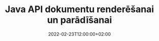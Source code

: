 ---
############################# Static ############################
layout: "product"
date: 2022-02-23T12:00:00+02:00
draft: false

lang: lv
product: "Viewer"
product_tag: "viewer"
platform: "Java"
platform_tag: "java"

############################# Head ############################
head_title: "Java dokumentu skatītāja API PDF Word Excel HTML attēliem un e-pastiem"
head_description: "Java dokumentu skatītājs un failu renderēšanas API. Java lietojumprogrammās pievienojiet PDF skatītāju, Word skatītāju, Excel skatītāju, attēlu skatītāju, HTML skatītāju, e-pasta skatītāju."

############################# Header ############################
title: "Java API dokumentu renderēšanai un parādīšanai"
description: "Dokumentu skatītāja bibliotēka, lai izstrādātu Java lietojumprogrammas, kas sākotnēji renderē, skatītu un manipulēt, vairāku formātu dokumentus, kas atbalsta vairāk nekā 170 failu formātus."
button:
    enable: true
    icon: "fas fa-arrow-down"
    label: "Download Free Trial"
    link: "https://downloads.groupdocs.com/viewer/java"

############################# SubMenu ############################
submenu:
    enable: true
    
    left:
        img_alt: "GroupDocs.Viewer for Java"
        image: "https://www.groupdocs.cloud/templates/groupdocs/images/product-logos/groupdocs-viewer-java.png"
        product: "GroupDocs.Viewer"
        platform: "Java"

    middle:
        button:
            # button loop
            - link: "#overview"
              text: "Pārskats"

            # button loop
            - link: "#features"
              text: "Iespējas"

            # button loop
            - link: "#support"
              text: "Atbalsts"

            # button loop
            - link: "https://products.groupdocs.app/viewer/total"
              text: "Demo tiešraide"

            # button loop
            - link: "https://purchase.groupdocs.com/pricing/viewer/java"
              text: "Cenu noteikšana"

    right:
        link_download: "https://releases.groupdocs.com/viewer/java/"
        link_learn: "https://docs.groupdocs.com/viewer/java/"
        link_buy: "https://purchase.groupdocs.com"

############################# Overview ############################
overview:
    enable: true
    content: |
      GroupDocs.Viewer for Java apvieno jaudīgu dokumentu skatītāja API komplektu, lai jūsu Java lietojumprogrammās parādītu attēlus un dokumentu formātus, neinstalējot papildu programmatūru. Tā sākotnēji rasterizē dokumentus un pārvērš tos par SVG+HTML+CSS, lai uzlabotu dokumentu skatīšanas kvalitāti, vienlaikus nodrošinot patiesa teksta, augstas precizitātes izvadi. Izmantojot dokumentu renderēšanas API — ātri apskatiet PDF, HTML, XML, Microsoft Office Word, Excel darblapas, PowerPoint prezentācijas, Outlook e-pastus, Visio diagrammas, projektu, metafailus, attēlus un dažādus citus failu formātus ar vieglu un mazāku programmēšanas risku. Tas var arī parādīt ar paroli aizsargātus failus un ļaut pēc renderēšanas iegūt dokumentu HTML, attēla vai PDF formātā. Mūsu failu skatītāja bibliotēka ir diezgan pielāgojama, jo tā ļauj parādīt visu dokumentu vai atveidot to daļēji, lai paātrinātu procesu. Izmantojot GroupDocs.Viewer for Java API, varat skatīt lapas, noteiktu šūnu diapazonu izklājlapā vai pat renderēt atsevišķu dokumenta slāni tādos formātos kā PDF un CAD.  

      GroupDocs.Viewer for Java API ļauj renderēt dokumentus ar/bez anotācijām vai komentāriem atbalstītajiem failu formātiem. Tas arī ļauj pievienot pielāgotus fontu direktorijus un iegūt dokumenta pamatinformāciju, piemēram, faila tipu, paplašinājumu, nosaukumu, lappušu skaitu utt.  

      GroupDocs.Viewer for Java ir saderīgs ar visām Java versijām un atbalsta populāras operētājsistēmas (Windows, Linux, macOS), kas spēj palaist Java izpildlaiku.
    tabs:
      enable: true
      
      ## TAB ONE ##
      tab_one:
        description: |
          Tālāk ir sniegts pārskats par GroupDocs.Viewer for Java:
      
        right:
          enable: true
          icon: "fab fa-html5"
          title: "Pārskats"
          content: |
            * Parādiet vairāk nekā 170 dokumentu veidus 
            * Iegūstiet HTML, attēlu, PDF versiju 
            * Pagriezt un pārkārtot 
            * Uzklājiet ūdenszīmi 
            * Kešatmiņa ātram procesam 
            * Pievienojiet pielāgotus fontus 
            * Izmantojiet kodēšanas standartus 
            * Pielāgotas ievades datu apstrādātājs 
            * Renderēt ar izsekošanas izmaiņām 
            * Renderēt kā adaptīvu HTML 
            * Renderējiet PDF un CAD slāņus 
            * Renderējiet aizsargātos failus 
      
      ## TAB TWO ##
      tab_two:
        description: |
          GroupDocs.Viewer for Java atbalsta visus populāros dokumentu failu formātus, tostarp: Microsoft Office, attēlus, diagrammas un daudzus citus.

        left:
          enable: true
          table:
            # table loop
            - title: "Microsoft Office"
              content: |
                * **Word:** DOC, DOCX, DOCM, DOT, DOTX, DOTM, RTF, TXT
                * **Excel:** XLS, XLSX, XLSM, XLSB, XLTM, XLT, XLTM, XLTX, XLAM, SXC, SpreadsheetML
                * **PowerPoint:** PPT, PPTX, PPS, PPSX, PPSM, POT, POTM, POTX, PPTM
                * **Visio:** VSD, VDX, VSS, VSSX, VSX, VST, VSTX, VTX, VSDX, VDW, VSTM, VSSM, VSDM
                * **Project:** MPP, MPT, MPX
                * **Outlook:** MSG, EML, EMLX, PST, OST
                * **OneNote:** ONE

            # table loop
            - title: "Citi formāti"
              content: |
                * **Lapas izkārtojuma faili:** PDF, TEX, XPS, OXPS
                * **OpenDocument:** ODT, OTT, ODS, ODP, OTP, OTS, ODG, OTG, FODP, FODG
                * **Ar norobežotāju atdalītas vērtības:** CSV, TSV
                * **Web:** HTML, MHT, MHTML
                * **Metafile:** WMF, EMF, CGM, EMZ, WMZ
                * **PostScript:** PS, EPS
                * **Arhīvi:** ZIP, TAR, BZ2, GZ, RAR, RAR5
                * **Dažādi:** OBJ, EPUB, MOBI, DjVu, XML, VCF, VCARD, NUMBERS, NSF

        right:
          enable: true
          table:
            # table loop
            - title: "Attēli, grafika un diagrammas"
              content: |
                * **Attēli:** BMP, GIF, JPG, PNG, TIFF, WebP, DNG, DIB
                * **Windows ikona:** ICO
                * **Mērogojama vektorgrafika:** SVG, CDR, CMX, IGS, SVGZ
                * **Jpeg 2000:** JP2, J2C, J2K, JPC, JPF, JPX, JPM
                * **Adobe Photoshop:** PSD, PSB
                * **Printera komandu valoda:** PCL
                * **Stereo litogrāfija (3D druka):** STL
                * **Nozares pamatnodarbības:** IFC
                * **Medicīniskā attēlveidošana:** DICOM
                * **Plotera dokumenti:** PLT, HPG
                * **Autodesk dizaina tīmekļa formāti:** DWF, DWG
                * **AutoCAD zīmējums:** DWT, IFC, STL, CF2
                * **Uz ISFF balstīta DGN (V7):** DGN

            # table loop
            - title: "Programmēšanas valodu formāti"
              content: |
                * **C/C++/C# faili:** C, CC, C# , CPP, CXX, CS, H, HH, M, MM
                * **Java/JavaScript faili:** JAVA, JS, JSON, PROPERTIES
                * **Dažādi:** VB, PHP, SQL, PL, PY, PV, RB, RST, SASS, SCALA, SCM, SCRIPT, AS, AS3, ASM, BAT, CMAKE, CSS, DIFF, ERB, GROOVY, HAML, LESS, LOG, M, MAKE, MD, ML, MM, SH, SML, VIM, YAML

      ## TAB THREE ##
      tab_three:
        description: |
          GroupDocs.Viewer for Java atbalsta šādas operētājsistēmas, ietvarus un pakotņu pārvaldniekus:
        
        left:
          enable: true
          table:
            # table loop
            - icon: "fab fa-windows"
              title: "Operētājsistēmas"
              content: |
                * Microsoft Windows Server 2003 un jaunākas versijas 
                * Microsoft Windows XP un jaunākas versijas 
                * Microsoft Windows 10 un 11 
                * Linux (Ubuntu, OpenSUSE, CentOS un citi) 
                * Mac OS X 

            # table loop
            - icon: "fas fa-code"
              title: "Atbalstītie ietvari"
              content: |
                * J2SE 8.0 (1.8) vai jaunāka versija (piemēram, Java 17) 

        right:
          enable: true
          table:
            # table loop
            - icon: "fas fa-cogs"
              title: "Attīstības vide"
              content: |
                * NetBeans
                * IntelliJ IDEA
                * Eclipse

            # table loop
            - icon: "fas fa-tools"
              title: "Veidot automatizācijas rīku"
              content: |
                * Maven
                * Gradle

############################# Features ############################
features:
    enable: true
    title: "GroupDocs.Viewer Java līdzekļiem"

    feature:
      # feature loop
      - icon: "fas fa-copy"
        content: "Skatītājs HTML, PDF, attēlu, Word, Excel un citiem dokumentu formātiem"

      # feature loop
      - icon: "fas fa-eye"
        content: "Renderējiet AutoCAD Drawings (DWG) failus SVG formātā"

      # feature loop
      - icon: "fas fa-bolt"
        content: "Pielāgojiet konvertētā faila fona krāsu"
      
      # feature loop
      - icon: "fas fa-file-powerpoint"
        content: "Rasterizējiet un konvertējiet dokumentus SVG, HTML un CSS formātā"

      # feature loop
      - icon: "fas fa-code"
        content: "Iegūstiet HTML, attēlu vai PDF dokumentu attēlojumu, izmantojot renderēšanu"

      # feature loop
      - icon: "fas fa-cloud"
        content: "Kešatmiņā saglabātas dokumentu versijas, lai paātrinātu ielādi"

      # feature loop
      - icon: "fas fa-remove-format"
        content: "Konfigurējiet pielāgotos fontu katalogus"

      # feature loop
      - icon: "fas fa-comment-slash"
        content: "Lietojiet kodēšanas standartus Word, Excel un e-pasta dokumentiem"

      # feature loop
      - icon: "fas fa-location-arrow"
        content: "Attālināti renderējiet dokumentus FTP vai mākoņkrātuvē"

      # feature loop
      - icon: "fas fa-border-all"
        content: "Noņemiet vai saglabājiet anotācijas un komentārus renderēšanas laikā"

      # feature loop
      - icon: "fas fa-wrench"
        content: "Renderējiet dokumentu lapas kā atsevišķas HTML lapas"

      # feature loop
      - icon: "fas fa-columns"
        content: "Renderējiet slēptos slaidus un lapas un lietojiet lappušu pārkārtošanu renderētajam dokumentam"

      # feature loop
      - icon: "fas fa-file-word"
        content: "Renderējiet lappušu diapazonu, noteiktas lapas vai visas lapas HTML formātā"

      # feature loop
      - icon: "fas fa-envelope"
        content: "Renderējiet vai paslēpiet dokumenta komentārus"

      # feature loop
      - icon: "fas fa-print"
        content: "Izveidojiet adaptīvu HTML dažiem dokumentu formātiem, izmantojot renderēšanu"

      # feature loop
      - icon: "fas fa-file-archive"
        content: "Samaziniet renderētā HTML faila lielumu, izslēdzot fontus"

      # feature loop
      - icon: "fas fa-lock"
        content: "Noņemiet komentārus, papildu atstarpes utt., lai samazinātu HTML un CSS izvadi"

      # feature loop
      - icon: "fas fa-file-code"
        content: "Izmantojiet avota dokumenta koordinātas, lai lasītu ietverto tekstu"
      
      # feature loop
      - icon: "fas fa-fill-drip"
        content: "Rādīt/slēpt atveidotās izvades Excel lapās šūnu apmali"

      # feature loop
      - icon: "fas fa-file-excel"
        content: "Renderējiet noteiktu katras lapas rindu skaitu Excel lapā"

      # feature loop
      - icon: "fas fa-heading"
        content: "Renderēšanas modelis un visi izkārtojumi, kas nav tukši, vai konkrēts CAD faila izkārtojums"

      # feature loop
      - icon: "fas fa-project-diagram"
        content: "Atveidojiet vienumus Outlook datu failos (OST/PST) kā PDF"

      # feature loop
      - icon: "fas fa-cube"
        content: "Flīžu renderēšana vai renderēšana pēc CAD dokumentu koordinātām attēla, HTML vai PDF formātā"

      # feature loop
      - icon: "fab fa-uncharted"
        content: "Iestatiet drukāšanas ierobežojumus, renderējot PDF formātā"

    more_feature:
      # more_feature_loop
      - title: "Efektīva un uzticama API dokumentu skatīšanai"
        content: |
          GroupDocs.Viewer for Java API var izmantot, lai skatītu, renderētu un parādītu vairāk nekā 150 dažādu failu formātu dokumentus. Tas tiek darīts uzticami un efektīvi, vienlaikus saglabājot neskartu dokumenta saturu un struktūru. Šis piemērs parāda, cik viegli GroupDocs.Viewer for Java API renderē DOCX failu kā attēla failu, izmantojot Java:

          ```java
          // Initialize Viewer
          Viewer viewer = new Viewer("invoice.docx");
          // Create view options
          PdfViewOptions viewOptions = new PdfViewOptions();
          // Convert file to PDF and check the output in the current directory
          viewer.view(viewOptions);
          ```
      # more_feature_loop
      - title: "Veiciet transformācijas dokumentu renderēšanas laikā"
        content: "GroupDocs.Viewer for Java API piedāvā dažādas transformācijas opcijas, kas jāpiemēro renderētajam dokumentam, lai iegūtu pielāgotāku skatu un attēlojumu. Varat pagriezt lapas, norādot leņķi. Varat sakārtot atveidotās lapas. Lietojiet noteiktu tekstu kā ūdenszīmi renderētajām lapām vai attēliem. Izmantojot GroupDocs.Viewer for Java API, jums ir arī iespēja renderējamajam dokumentam pievienot pielāgotus fontus."

      # more_feature_loop
      - title: "Darbs ar e-pasta pielikumiem"
        content: "GroupDocs.Viewer for Java API ļauj ienest konkrētus vai visus e-pasta pielikumus. Kad esat saņēmis nepieciešamos e-pasta pielikumus, varat atveidot šos pievienotos failus attēlos vai HTML formātā."

############################# Support ############################
support:
    enable: true

############################# Solutions ##########################
solutions:
    enable: true
    title: "GroupDocs.Viewer piedāvā dokumentu skatīšanas API citām populārām izstrādes vidēm"

    solution:
        # solution loop
        - img_alt: "GroupDocs.Viewer for .NET"
          image: "https://www.groupdocs.cloud/templates/groupdocs/images/product-logos/groupdocs-viewer-net.png"
          product: "GroupDocs.Viewer"
          platform: ".NET"
          link: "/viewer/net/"

############################# Back to top ##########################
back_to_top:
  enable: true
---